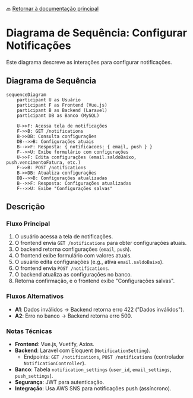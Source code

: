 🔙 [Retornar à documentação principal](../../README.md)

# Diagrama de Sequência: Configurar Notificações

Este diagrama descreve as interações para configurar notificações.

## Diagrama de Sequência

```mermaid
sequenceDiagram
    participant U as Usuário
    participant F as Frontend (Vue.js)
    participant B as Backend (Laravel)
    participant DB as Banco (MySQL)

    U->>F: Acessa tela de notificações
    F->>B: GET /notifications
    B->>DB: Consulta configurações
    DB-->>B: Configurações atuais
    B-->>F: Resposta: { notificacoes: { email, push } }
    F-->>U: Exibe formulário com configurações
    U->>F: Edita configurações (email.saldoBaixo, push.vencimentoFatura, etc.)
    F->>B: POST /notifications
    B->>DB: Atualiza configurações
    DB-->>B: Configurações atualizadas
    B-->>F: Resposta: Configurações atualizadas
    F-->>U: Exibe "Configurações salvas"
```

## Descrição

### Fluxo Principal

1. O usuário acessa a tela de notificações.
2. O frontend envia `GET /notifications` para obter configurações atuais.
3. O backend retorna configurações (`email`, `push`).
4. O frontend exibe formulário com valores atuais.
5. O usuário edita configurações (e.g., ativa `email.saldoBaixo`).
6. O frontend envia `POST /notifications`.
7. O backend atualiza as configurações no banco.
8. Retorna confirmação, e o frontend exibe "Configurações salvas".

### Fluxos Alternativos

- **A1**: Dados inválidos → Backend retorna erro 422 ("Dados inválidos").
- **A2**: Erro no banco → Backend retorna erro 500.

### Notas Técnicas

- **Frontend**: Vue.js, Vuetify, Axios.
- **Backend**: Laravel com Eloquent (`NotificationSetting`).
  - Endpoints: `GET /notifications`, `POST /notifications` (controlador `NotificationController`).
- **Banco**: Tabela `notification_settings` (`user_id`, `email_settings`, `push_settings`).
- **Segurança**: JWT para autenticação.
- **Integração**: Usa AWS SNS para notificações push (assíncrono).